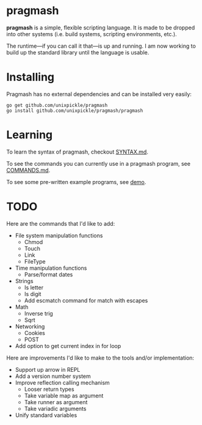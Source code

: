 # pragmash

**pragmash** is a simple, flexible scripting language. It is made to be dropped into other systems (i.e. build systems, scripting environments, etc.).

The runtime&mdash;if you can call it that&mdash;is up and running. I am now working to build up the standard library until the language is usable.

# Installing

Pragmash has no external dependencies and can be installed very easily:

    go get github.com/unixpickle/pragmash
    go install github.com/unixpickle/pragmash/pragmash

# Learning

To learn the syntax of pragmash, checkout [SYNTAX.md](SYNTAX.md).

To see the commands you can currently use in a pragmash program, see [COMMANDS.md](COMMANDS.md).

To see some pre-written example programs, see [demo](demo).

# TODO

Here are the commands that I'd like to add:

 * File system manipulation functions
   * Chmod
   * Touch
   * Link
   * FileType
 * Time manipulation functions
   * Parse/format dates
 * Strings
   * Is letter
   * Is digit
   * Add escmatch command for match with escapes
 * Math
   * Inverse trig
   * Sqrt
 * Networking
   * Cookies
   * POST
 * Add option to get current index in for loop

Here are improvements I'd like to make to the tools and/or implementation:

 * Support up arrow in REPL
 * Add a version number system
 * Improve reflection calling mechanism
   * Looser return types
   * Take variable map as argument
   * Take runner as argument
   * Take variadic arguments
 * Unify standard variables
